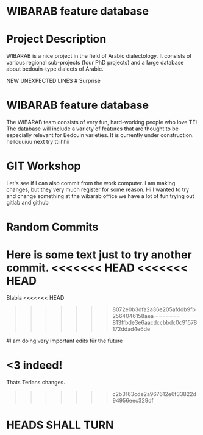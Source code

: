 # WIBARAB feature database

# Project Description
WIBARAB is a nice project in the field of Arabic dialectology. It consists of various regional sub-projects (four PhD projects) and a large database about bedouin-type dialects of Arabic.

NEW UNEXPECTED LINES # Surprise

# WIBARAB feature database
The WIBARAB team consists of very fun, hard-working people who love TEI
The database will include a variety of features that are thought to be especially relevant for Bedouin varieties. It is currently under construction.
hellouuiuu
next try
ttiihhii
# GIT Workshop 
Let's see if I can also commit from the work computer.
I am making changes, but they very much register for some reason.
Hi I wanted to try and change something
at the wibarab office we have a lot of fun trying out gitlab and github


# Random Commits
Here is some text just to try another commit.
<<<<<<< HEAD
<<<<<<< HEAD
=======

Blabla
<<<<<<< HEAD
>>>>>>> 8072e0b3dfa2a36e205afddb9fb2564046158aea
=======
>>>>>>> 813ffbde3e6aacdccbbdc0c91578172ddad4e6de

#I am doing very important edits für the future

<3 indeed!
=======
Thats Terlans changes. 
>>>>>>> c2b3163cde2a967612e6f33822d94956eec329df

# HEADS SHALL TURN

